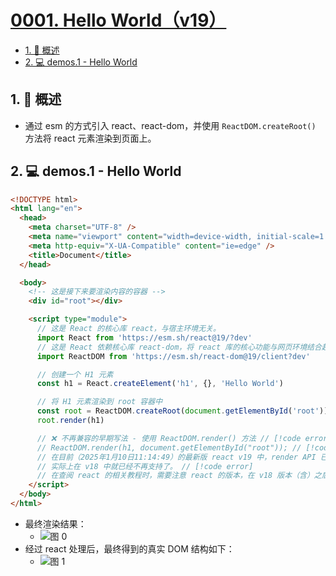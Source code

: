 # [0001. Hello World（v19）](https://github.com/tnotesjs/TNotes.react/tree/main/notes/0001.%20Hello%20World%EF%BC%88v19%EF%BC%89)

<!-- region:toc -->

- [1. 📝 概述](#1--概述)
- [2. 💻 demos.1 - Hello World](#2--demos1---hello-world)

<!-- endregion:toc -->

## 1. 📝 概述

- 通过 esm 的方式引入 react、react-dom，并使用 `ReactDOM.createRoot()` 方法将 react 元素渲染到页面上。

## 2. 💻 demos.1 - Hello World

```html
<!DOCTYPE html>
<html lang="en">
  <head>
    <meta charset="UTF-8" />
    <meta name="viewport" content="width=device-width, initial-scale=1.0" />
    <meta http-equiv="X-UA-Compatible" content="ie=edge" />
    <title>Document</title>
  </head>

  <body>
    <!-- 这是接下来要渲染内容的容器 -->
    <div id="root"></div>

    <script type="module">
      // 这是 React 的核心库 react，与宿主环境无关。
      import React from 'https://esm.sh/react@19/?dev'
      // 这是 React 依赖核心库 react-dom，将 react 库的核心功能与网页环境结合起来。
      import ReactDOM from 'https://esm.sh/react-dom@19/client?dev'

      // 创建一个 H1 元素
      const h1 = React.createElement('h1', {}, 'Hello World')

      // 将 H1 元素渲染到 root 容器中
      const root = ReactDOM.createRoot(document.getElementById('root'))
      root.render(h1)

      // ❌ 不再兼容的早期写法 - 使用 ReactDOM.render() 方法 // [!code error]
      // ReactDOM.render(h1, document.getElementById("root")); // [!code error]
      // 在目前（2025年1月10日11:14:49）的最新版 react v19 中，render API 已被移除。 // [!code error]
      // 实际上在 v18 中就已经不再支持了。 // [!code error]
      // 在查阅 react 的相关教程时，需要注意 react 的版本，在 v18 版本（含）之后，不要再去用这种旧版的错误写法了。 // [!code error]
    </script>
  </body>
</html>
```

- 最终渲染结果：
  - ![图 0](https://cdn.jsdelivr.net/gh/tnotesjs/imgs@main/2025-06-24-09-23-50.png)
- 经过 react 处理后，最终得到的真实 DOM 结构如下：
  - ![图 1](https://cdn.jsdelivr.net/gh/tnotesjs/imgs@main/2025-06-24-09-24-02.png)
